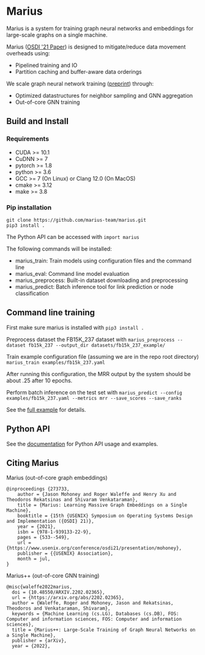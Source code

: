 # Marius #

Marius is a system for training graph neural networks and embeddings for large-scale graphs on a single machine.

Marius ([OSDI '21 Paper](https://arxiv.org/abs/2101.08358)) is designed to mitigate/reduce data movement overheads using:
- Pipelined training and IO
- Partition caching and buffer-aware data orderings

We scale graph neural network training ([preprint](https://arxiv.org/abs/2202.02365)) through:
- Optimized datastructures for neighbor sampling and GNN aggregation
- Out-of-core GNN training 

## Build and Install ##

### Requirements ###

* CUDA >= 10.1
* CuDNN >= 7 
* pytorch >= 1.8
* python >= 3.6
* GCC >= 7 (On Linux) or Clang 12.0 (On MacOS)
* cmake >= 3.12
* make >= 3.8

### Pip installation ###

```
git clone https://github.com/marius-team/marius.git
pip3 install .
```



The Python API can be accessed with ``import marius``

The following commands will be installed:
- marius_train: Train models using configuration files and the command line
- marius_eval: Command line model evaluation
- marius_preprocess: Built-in dataset downloading and preprocessing
- marius_predict: Batch inference tool for link prediction or node classification

## Command line training ##

First make sure marius is installed with `pip3 install .` 

Preprocess dataset the FB15K_237 dataset with `marius_preprocess --dataset fb15k_237 --output_dir datasets/fb15k_237_example/`

Train example configuration file (assuming we are in the repo root directory) `marius_train examples/fb15k_237.yaml`

After running this configuration, the MRR output by the system should be about .25 after 10 epochs.

Perform batch inference on the test set with `marius_predict --config examples/fb15k_237.yaml --metrics mrr --save_scores --save_ranks`

See the [full example](http://marius-project.org/marius/examples/config/lp_fb15k237.html#small-scale-link-prediction-fb15k-237) for details.

## Python API ##


See the [documentation](http://marius-project.org/marius/examples/python/index.html#) for Python API usage and examples.


## Citing Marius ##
Marius (out-of-core graph embeddings)
```
@inproceedings {273733,
    author = {Jason Mohoney and Roger Waleffe and Henry Xu and Theodoros Rekatsinas and Shivaram Venkataraman},
    title = {Marius: Learning Massive Graph Embeddings on a Single Machine},
    booktitle = {15th {USENIX} Symposium on Operating Systems Design and Implementation ({OSDI} 21)},
    year = {2021},
    isbn = {978-1-939133-22-9},
    pages = {533--549},
    url = {https://www.usenix.org/conference/osdi21/presentation/mohoney},
    publisher = {{USENIX} Association},
    month = jul,
}
```

Marius++ (out-of-core GNN training)
```
@misc{waleffe2022marius,
  doi = {10.48550/ARXIV.2202.02365},
  url = {https://arxiv.org/abs/2202.02365},
  author = {Waleffe, Roger and Mohoney, Jason and Rekatsinas, Theodoros and Venkataraman, Shivaram},
  keywords = {Machine Learning (cs.LG), Databases (cs.DB), FOS: Computer and information sciences, FOS: Computer and information sciences},
  title = {Marius++: Large-Scale Training of Graph Neural Networks on a Single Machine},
  publisher = {arXiv},
  year = {2022},
```